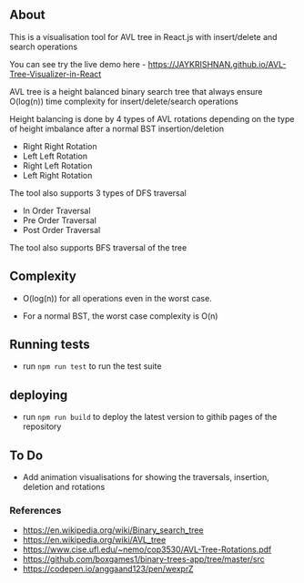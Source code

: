 ## About

This is a visualisation tool for AVL tree in React.js with insert/delete and search operations

You can see try the live demo here - https://JAYKRISHNAN.github.io/AVL-Tree-Visualizer-in-React

AVL tree is a height balanced binary search tree that always ensure O(log(n)) time complexity for insert/delete/search operations

Height balancing is done by 4 types of AVL rotations depending on the type of height imbalance after a normal BST insertion/deletion

- Right Right Rotation
- Left Left Rotation
- Right Left Rotation
- Left Right Rotation

The tool also supports 3 types of DFS traversal

- In Order Traversal
- Pre Order Traversal
- Post Order Traversal

The tool also supports BFS traversal of the tree

## Complexity

- O(log(n)) for all operations even in the worst case.

- For a normal BST, the worst case complexity is O(n)

## Running tests

- run `npm run test` to run the test suite

## deploying

- run `npm run build` to deploy the latest version to githib pages of the repository

## To Do

- Add animation visualisations for showing the traversals, insertion, deletion and rotations

### References

- https://en.wikipedia.org/wiki/Binary_search_tree
- https://en.wikipedia.org/wiki/AVL_tree
- https://www.cise.ufl.edu/~nemo/cop3530/AVL-Tree-Rotations.pdf
- https://github.com/boxgames1/binary-trees-app/tree/master/src
- https://codepen.io/anggaand123/pen/wexprZ

